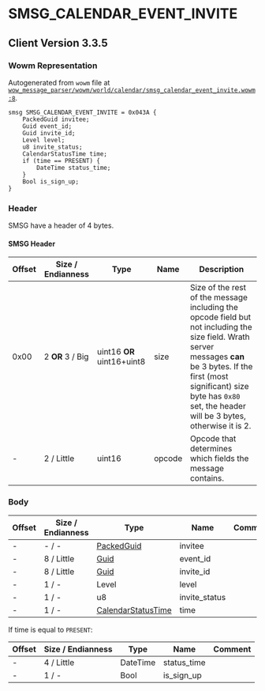 # SMSG_CALENDAR_EVENT_INVITE

## Client Version 3.3.5

### Wowm Representation

Autogenerated from `wowm` file at [`wow_message_parser/wowm/world/calendar/smsg_calendar_event_invite.wowm:8`](https://github.com/gtker/wow_messages/tree/main/wow_message_parser/wowm/world/calendar/smsg_calendar_event_invite.wowm#L8).
```rust,ignore
smsg SMSG_CALENDAR_EVENT_INVITE = 0x043A {
    PackedGuid invitee;
    Guid event_id;
    Guid invite_id;
    Level level;
    u8 invite_status;
    CalendarStatusTime time;
    if (time == PRESENT) {
        DateTime status_time;
    }
    Bool is_sign_up;
}
```
### Header

SMSG have a header of 4 bytes.

#### SMSG Header

| Offset | Size / Endianness | Type   | Name   | Description |
| ------ | ----------------- | ------ | ------ | ----------- |
| 0x00   | 2 **OR** 3 / Big           | uint16 **OR** uint16+uint8 | size | Size of the rest of the message including the opcode field but not including the size field. Wrath server messages **can** be 3 bytes. If the first (most significant) size byte has `0x80` set, the header will be 3 bytes, otherwise it is 2.|
| -      | 2 / Little| uint16 | opcode | Opcode that determines which fields the message contains. |

### Body

| Offset | Size / Endianness | Type | Name | Comment |
| ------ | ----------------- | ---- | ---- | ------- |
| - | - / - | [PackedGuid](../types/packed-guid.md) | invitee |  |
| - | 8 / Little | [Guid](../types/packed-guid.md) | event_id |  |
| - | 8 / Little | [Guid](../types/packed-guid.md) | invite_id |  |
| - | 1 / - | Level | level |  |
| - | 1 / - | u8 | invite_status |  |
| - | 1 / - | [CalendarStatusTime](calendarstatustime.md) | time |  |

If time is equal to `PRESENT`:

| Offset | Size / Endianness | Type | Name | Comment |
| ------ | ----------------- | ---- | ---- | ------- |
| - | 4 / Little | DateTime | status_time |  |
| - | 1 / - | Bool | is_sign_up |  |

